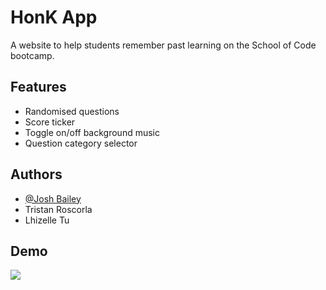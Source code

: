 
# HonK App
A website to help students remember past learning on the School of Code bootcamp.


## Features

- Randomised questions
- Score ticker
- Toggle on/off background music
- Question category selector

## Authors

- [@Josh Bailey](https://github.com/BaileyJoJo)
- Tristan Roscorla
- Lhizelle Tu


## Demo


![](https://github.com/lastcastleofbowser/bc14_w7_project-frontend-h-o-n-k/blob/main/wk%207%20-HonK%20App%20Recording.gif)